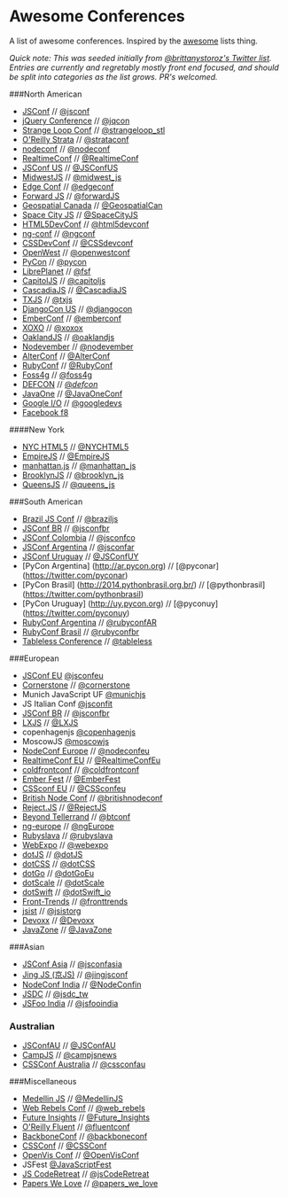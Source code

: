 Awesome Conferences
===================

A list of awesome conferences. Inspired by the [awesome](https://github.com/sindresorhus/awesome) lists thing.

_Quick note: This was seeded initially from [@brittanystoroz's Twitter list](https://twitter.com/brittanystoroz/confs-and-meetups/). Entries are currently and regretably mostly front end focused, and should be split into categories as the list grows. PR's welcomed._

###North American
* [JSConf](http://jsconf.com) // [@jsconf](https://twitter.com/jsconf)
* [jQuery Conference](http://events.jquery.org/2014/chicago/) // [@jqcon](https://twitter.com/jqcon)
* [Strange Loop Conf](https://thestrangeloop.com/) // [@strangeloop_stl](https://twitter.com/strangeloop_stl)
* [O'Reilly Strata](http://strataconf.com/) // [@strataconf](https://twitter.com/strataconf)
* [nodeconf](http://nodeconf.com/) // [@nodeconf](https://twitter.com/nodeconf)
* [RealtimeConf](http://realtimeconf.com/) // [@RealtimeConf](https://twitter.com/RealtimeConf)
* [JSConf US](http://jsconf.us) // [@JSConfUS](https://twitter.com/JSConfUS)
* [MidwestJS](http://midwestjs.com/) // [@midwest_js](https://twitter.com/midwest_js)
* [Edge Conf](https://edgeconf.com) // [@edgeconf](https://twitter.com/edgeconf)
* [Forward JS](http://forwardjs.com/) // [@forwardJS](https://twitter.com/forwardJS/)
* [Geospatial Canada](http://geospatialcanada.wbresearch.com/) // [@GeospatialCan](https://twitter.com/GeospatialCan)
* [Space City JS](http://spacecityjs.com/) // [@SpaceCityJS](https://twitter.com/SpaceCityJS)
* [HTML5DevConf](http://html5devconf.com/) // [@html5devconf](https://twitter.com/html5devconf)
* [ng-conf](http://www.ng-conf.org/) // [@ngconf](https://twitter.com/ngconf)
* [CSSDevConf](http://CSSdevconf.com/) // [@CSSdevconf](https://twitter.com/CSSdevconf)
* [OpenWest](http://www.openwest.org/) // [@openwestconf](https://twitter.com/openwestconf)
* [PyCon](http://us.pycon.org/) // [@pycon](https://twitter.com/pycon)
* [LibrePlanet](http://libreplanet.org/wiki/LibrePlanet:Conference) // [@fsf](https://twitter.com/fsf)
* [CapitolJS](http://www.capitoljs.com/) // [@capitoljs](https://twitter.com/capitoljs)
* [CascadiaJS](http://cascadiajs.com) // [@CascadiaJS](https://twitter.com/CascadiaJS)
* [TXJS](http://texasjavascript.com) // [@txjs](https://twitter.com/txjs)
* [DjangoCon US](http://www.djangocon.us/) // [@djangocon](https://twitter.com/djangocon)
* [EmberConf](http://emberconf.com/) // [@emberconf](https://twitter.com/emberconf)
* [XOXO](http://2014.xoxofest.com/) // [@xoxox](https://twitter.com/xoxo)
* [OaklandJS](http://oaklandjs.com/) // [@oaklandjs](https://twitter.com/oaklandjs)
* [Nodevember](http://nodevember.org/) // [@nodevember](https://twitter.com/nodevember)
* [AlterConf](http://www.alterconf.com/) // [@AlterConf](https://twitter.com/alterconf)  
* [RubyConf](http://rubyconf.org/) // [@RubyConf](https://twitter.com/rubyconf)
* [Foss4g](https://2014.foss4g.org/) // [@foss4g](https://twitter.com/foss4g)
* [DEFCON](http://defcon.org) // [@_defcon_](https://twitter.com/_defcon_)
* [JavaOne](https://www.oracle.com/javaone) // [@JavaOneConf](https://twitter.com/JavaOneConf)
* [Google I/O](https://www.google.com/events/io) // [@googledevs](https://twitter.com/googledevs)
* [Facebook f8](https://www.facebook.com/f8)

####New York
* [NYC HTML5](http://www.nychtml5.com/) // [@NYCHTML5](https://twitter.com/NYCHTML5)
* [EmpireJS](http://empirejs.org) // [@EmpireJS](https://twitter.com/EmpireJS)
* [manhattan.js](http://manhattanjs.com/) // [@manhattan_js](https://twitter.com/manhattan_js)
* [BrooklynJS](http://brooklynjs.com/) // [@brooklyn_js](https://twitter.com/brooklyn_js)
* [QueensJS](http://www.meetup.com/QueensJS/) // [@queens_js](https://twitter.com/queens_js)

###South American
* [Brazil JS Conf](http://braziljs.com.br/) // [@braziljs](http://www.twitter.com/braziljs)
* [JSConf BR](jsconfbr.org) // [@jsconfbr](https://twitter.com/jsconfbr)
* [JSConf Colombia](http://jsconf.co/) // [@jsconfco](https://twitter.com/jsconfco)
* [JSConf Argentina](http://www.jsconfar.com/) // [@jsconfar](https://twitter.com/jsconfar)
* [JSConf Uruguay](http://jsconf.uy/) // [@JSConfUY](https://twitter.com/JSConfUY)
* [PyCon Argentina] (http://ar.pycon.org) // [@pyconar] (https://twitter.com/pyconar)
* [PyCon Brasil] (http://2014.pythonbrasil.org.br/) // [@pythonbrasil] (https://twitter.com/pythonbrasil)
* [PyCon Uruguay] (http://uy.pycon.org) // [@pyconuy] (https://twitter.com/pyconuy)
* [RubyConf Argentina](http://rubyconfargentina.org/) // [@rubyconfAR](https://twitter.com/RubyConfAR)
* [RubyConf Brasil](http://www.rubyconf.com.br/) // [@rubyconfbr](https://twitter.com/rubyconfbr)
* [Tableless Conference](http://tableless.com.br/tablelessconf/) // [@tableless](http://twitter.com/tableless)

###European
* [JSConf EU](http://jsconf.eu) [@jsconfeu](https://twitter.com/jsconfeu)
* [Cornerstone](http://www.cornerstone.se/) // [@cornerstone](https://twitter.com/CornerstoneSwe)
* Munich JavaScript UF [@munichjs](https://twitter.com/munichjs)
* JS Italian Conf [@jsconfit](https://twitter.com/jsconfit)
* [JSConf BR](jsconfbr.org) // [@jsconfbr](https://twitter.com/jsconfbr)
* [LXJS](http://lxjs.org) // [@LXJS](https://twitter.com/lxjs)
* copenhagenjs [@copenhagenjs](https://twitter.com/copenhagenjs)
* MoscowJS [@moscowjs](https://twitter.com/moscowjs)
* [NodeConf Europe](http://nodeconfeu.com/) // [@nodeconfeu](https://twitter.com/nodeconfeu)
* [RealtimeConf EU](http://realtimeconf.eu/) // [@RealtimeConfEu](https://twitter.com/RealtimeConfEu)
* [coldfrontconf](http://coldfrontconf.com/) // [@coldfrontconf](https://twitter.com/coldfrontconf)
* [Ember Fest](https://emberfest.eu/) // [@EmberFest](https://twitter.com/EmberFest)
* [CSSconf EU](http://cssconf.eu) // [@CSSconfeu](https://twitter.com/CSSconfeu)
* [British Node Conf](http://greatbritishnodeconf.co.uk/) // [@britishnodeconf](https://twitter.com/britishnodeconf)
* [Reject.JS](http://rejectjs.org/) // [@RejectJS](https://twitter.com/RejectJS)
* [Beyond Tellerrand](http://beyondtellerrand.com) // [@btconf](https://twitter.com/btconf)
* [ng-europe](http://ngeurope.org/) // [@ngEurope](https://twitter.com/ngEurope)
* [Rubyslava](http://rubyslava.sk/english.html) // [@rubyslava](https://twitter.com/rubyslava)
* [WebExpo](http://www.webexpo.cz/) // [@webexpo](https://twitter.com/webexpo)
* [dotJS](http://www.dotjs.io/) // [@dotJS](https://twitter.com/dotJS)
* [dotCSS](http://www.dotcss.io/) // [@dotCSS](https://twitter.com/dotCSS)
* [dotGo](http://www.dotgo.io/) // [@dotGoEu](https://twitter.com/dotGoEu)
* [dotScale](http://www.dotscale.io/) // [@dotScale](https://twitter.com/dotScale)
* [dotSwift](http://www.dotswift.io/) // [@dotSwift_io](https://twitter.com/dotSwift_io)
* [Front-Trends](http://front-trends.com/) // [@fronttrends](https://twitter.com/fronttrends)
* [jsist](http://jsist.org/) // [@jsistorg](https://twitter.com/jsistorg)
* [Devoxx](http://www.devoxx.com/) // [@Devoxx](https://twitter.com/Devoxx)
* [JavaZone](http://javazone.no) // [@JavaZone](https://twitter.com/javazone)

###Asian
* [JSConf Asia](http://jsconf.asia) // [@jsconfasia](https://twitter.com/jsconfasia)
* [Jing JS (京JS)](http://jsconf.cn) // [@jingjsconf](https://twitter.com/jingjsconf)
* [NodeConf India](http://www.nodeconf.in/) // [@NodeConfin](https://twitter.com/NodeConfIn)
* [JSDC](http://jsdc.tw/) // [@jsdc_tw](https://twitter.com/jsdc_tw)
* [JSFoo India](https://jsfoo.in/) // [@jsfooindia](https://twitter.com/jsfooindia)

### Australian
* [JSConfAU](http://au.jsconf.com/) // [@JSConfAU](https://twitter.com/JSConfAU)
* [CampJS](http://campjs.com/) // [@campjsnews](https://twitter.com/campjsnews)
* [CSSConf Australia](http://cssconf.com.au) // [@cssconfau](https://twitter.com/cssconfau)

###Miscellaneous
* [Medellin JS](http://medellinjs.org/) // [@MedellinJS](https://twitter.com/MedellinJS)
* [Web Rebels Conf](https://www.webrebels.org/) // [@web_rebels](https://twitter.com/web_rebels)
* [Future Insights](http://www.futureinsights.com/) // [@Future_Insights](https://twitter.com/Future_Insights)
* [O'Reilly Fluent](http://fluentconf.com) // [@fluentconf](https://twitter.com/fluentconf)
* [BackboneConf](http://backboneconf.com/) // [@backboneconf](https://twitter.com/backboneconf)
* [CSSConf](http://cssconf.com) // [@CSSConf](https://twitter.com/CSSConf)
* [OpenVis Conf](http://openvisconf.com/) // [@OpenVisConf](https://twitter.com/OpenVisConf)
* JSFest [@JavaScriptFest](https://twitter.com/JavaScriptFest)
* [JS CodeRetreat](http://jscoderetreat.com/) // [@jsCodeRetreat](https://twitter.com/jsCodeRetreat)
* [Papers We Love](https://github.com/papers-we-love/papers-we-love) // [@papers_we_love](https://twitter.com/papers_we_love)
